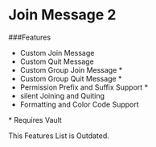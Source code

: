 Join Message 2
==============

###Features

- Custom Join Message
- Custom Quit Message
- Custom Group Join Message \*
- Custom Group Quit Message \*
- Permission Prefix and Suffix Support \*
- silent Joining and Quiting
- Formatting and Color Code Support

 \* Requires Vault  
 
 This Features List is Outdated.
 